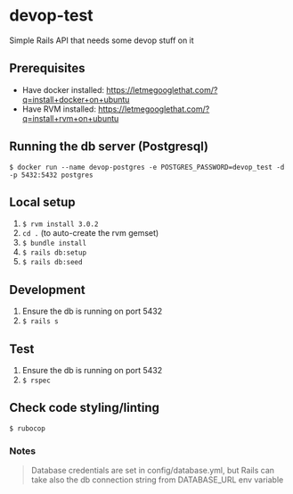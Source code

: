 # devop-test
Simple Rails API that needs some devop stuff on it

## Prerequisites
- Have docker installed: https://letmegooglethat.com/?q=install+docker+on+ubuntu
- Have RVM installed: https://letmegooglethat.com/?q=install+rvm+on+ubuntu

## Running the db server (Postgresql)
`$ docker run --name devop-postgres -e POSTGRES_PASSWORD=devop_test -d -p 5432:5432 postgres`

## Local setup
1. `$ rvm install 3.0.2`
2. `cd .` (to auto-create the rvm gemset)
3. `$ bundle install`
4. `$ rails db:setup`
5. `$ rails db:seed`

## Development
1. Ensure the db is running on port 5432
2. `$ rails s`

## Test
1. Ensure the db is running on port 5432
2. `$ rspec`

## Check code styling/linting
`$ rubocop`

### Notes
> Database credentials are set in config/database.yml, but
> Rails can take also the db connection string from DATABASE_URL env variable